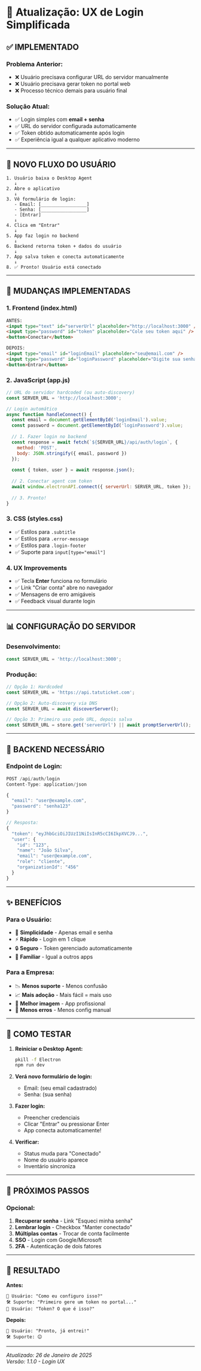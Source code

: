 # 🎨 Atualização: UX de Login Simplificada

## ✅ **IMPLEMENTADO**

### **Problema Anterior:**
- ❌ Usuário precisava configurar URL do servidor manualmente
- ❌ Usuário precisava gerar token no portal web
- ❌ Processo técnico demais para usuário final

### **Solução Atual:**
- ✅ Login simples com **email + senha**
- ✅ URL do servidor configurada automaticamente
- ✅ Token obtido automaticamente após login
- ✅ Experiência igual a qualquer aplicativo moderno

---

## 🎯 **NOVO FLUXO DO USUÁRIO**

```
1. Usuário baixa o Desktop Agent
   ↓
2. Abre o aplicativo
   ↓
3. Vê formulário de login:
   - Email: [_________________]
   - Senha: [_________________]
   - [Entrar]
   ↓
4. Clica em "Entrar"
   ↓
5. App faz login no backend
   ↓
6. Backend retorna token + dados do usuário
   ↓
7. App salva token e conecta automaticamente
   ↓
8. ✅ Pronto! Usuário está conectado
```

---

## 🔧 **MUDANÇAS IMPLEMENTADAS**

### **1. Frontend (index.html)**
```html
ANTES:
<input type="text" id="serverUrl" placeholder="http://localhost:3000" />
<input type="password" id="token" placeholder="Cole seu token aqui" />
<button>Conectar</button>

DEPOIS:
<input type="email" id="loginEmail" placeholder="seu@email.com" />
<input type="password" id="loginPassword" placeholder="Digite sua senha" />
<button>Entrar</button>
```

### **2. JavaScript (app.js)**
```javascript
// URL do servidor hardcoded (ou auto-discovery)
const SERVER_URL = 'http://localhost:3000';

// Login automático
async function handleConnect() {
  const email = document.getElementById('loginEmail').value;
  const password = document.getElementById('loginPassword').value;
  
  // 1. Fazer login no backend
  const response = await fetch(`${SERVER_URL}/api/auth/login`, {
    method: 'POST',
    body: JSON.stringify({ email, password })
  });
  
  const { token, user } = await response.json();
  
  // 2. Conectar agent com token
  await window.electronAPI.connect({ serverUrl: SERVER_URL, token });
  
  // 3. Pronto!
}
```

### **3. CSS (styles.css)**
- ✅ Estilos para `.subtitle`
- ✅ Estilos para `.error-message`
- ✅ Estilos para `.login-footer`
- ✅ Suporte para `input[type="email"]`

### **4. UX Improvements**
- ✅ Tecla **Enter** funciona no formulário
- ✅ Link "Criar conta" abre no navegador
- ✅ Mensagens de erro amigáveis
- ✅ Feedback visual durante login

---

## 📊 **CONFIGURAÇÃO DO SERVIDOR**

### **Desenvolvimento:**
```javascript
const SERVER_URL = 'http://localhost:3000';
```

### **Produção:**
```javascript
// Opção 1: Hardcoded
const SERVER_URL = 'https://api.tatuticket.com';

// Opção 2: Auto-discovery via DNS
const SERVER_URL = await discoverServer();

// Opção 3: Primeiro uso pede URL, depois salva
const SERVER_URL = store.get('serverUrl') || await promptServerUrl();
```

---

## 🔐 **BACKEND NECESSÁRIO**

### **Endpoint de Login:**
```javascript
POST /api/auth/login
Content-Type: application/json

{
  "email": "user@example.com",
  "password": "senha123"
}

// Resposta:
{
  "token": "eyJhbGciOiJIUzI1NiIsInR5cCI6IkpXVCJ9...",
  "user": {
    "id": "123",
    "name": "João Silva",
    "email": "user@example.com",
    "role": "cliente",
    "organizationId": "456"
  }
}
```

---

## ✨ **BENEFÍCIOS**

### **Para o Usuário:**
- 🎯 **Simplicidade** - Apenas email e senha
- ⚡ **Rápido** - Login em 1 clique
- 🔒 **Seguro** - Token gerenciado automaticamente
- 📱 **Familiar** - Igual a outros apps

### **Para a Empresa:**
- 📉 **Menos suporte** - Menos confusão
- 📈 **Mais adoção** - Mais fácil = mais uso
- 🎨 **Melhor imagem** - App profissional
- 🔧 **Menos erros** - Menos config manual

---

## 🚀 **COMO TESTAR**

1. **Reiniciar o Desktop Agent:**
   ```bash
   pkill -f Electron
   npm run dev
   ```

2. **Verá novo formulário de login:**
   - Email: (seu email cadastrado)
   - Senha: (sua senha)

3. **Fazer login:**
   - Preencher credenciais
   - Clicar "Entrar" ou pressionar Enter
   - App conecta automaticamente!

4. **Verificar:**
   - Status muda para "Conectado"
   - Nome do usuário aparece
   - Inventário sincroniza

---

## 📝 **PRÓXIMOS PASSOS**

### **Opcional:**
1. **Recuperar senha** - Link "Esqueci minha senha"
2. **Lembrar login** - Checkbox "Manter conectado"
3. **Múltiplas contas** - Trocar de conta facilmente
4. **SSO** - Login com Google/Microsoft
5. **2FA** - Autenticação de dois fatores

---

## 🎉 **RESULTADO**

**Antes:**
```
👤 Usuário: "Como eu configuro isso?"
🛠️ Suporte: "Primeiro gere um token no portal..."
👤 Usuário: "Token? O que é isso?"
```

**Depois:**
```
👤 Usuário: "Pronto, já entrei!"
🛠️ Suporte: 😊
```

---

*Atualizado: 26 de Janeiro de 2025*  
*Versão: 1.1.0 - Login UX*
